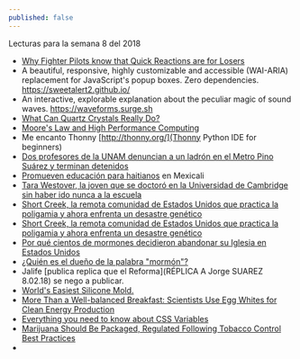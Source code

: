 ```yaml
---
published: false
---
```

Lecturas para la semana 8 del 2018

- [ Why Fighter Pilots know that Quick Reactions are for Losers](https://www.linkedin.com/pulse/why-fighter-pilots-know-quick-reactions-losers-tim-davies/)
- A beautiful, responsive, highly customizable and accessible (WAI-ARIA) replacement for JavaScript's popup boxes. Zero dependencies. https://sweetalert2.github.io/
-  An interactive, explorable explanation about the peculiar magic of sound waves. https://waveforms.surge.sh
- [What Can Quartz Crystals Really Do?](https://www.zmescience.com/science/can-quartz-crystals-really/)
- [ Moore's Law and High Performance Computing ](https://changelog.com/podcast/284)
- Me encanto Thonny [http://thonny.org/](Thonny Python IDE for beginners)
- [Dos profesores de la UNAM denuncian a un ladrón en el Metro Pino Suárez y terminan detenidos](http://www.sinembargo.mx/18-02-2018/3387181)
- [ Promueven educación para haitianos](http://www.el-mexicano.com.mx/informacion/noticias/1/3/estatal/2018/02/17/1047659/promueven-educacion-para-haitianos) en Mexicali
- [Tara Westover, la joven que se doctoró en la Universidad de Cambridge sin haber ido nunca a la escuela](http://www.bbc.com/mundo/noticias-43061996)
- [Short Creek, la remota comunidad de Estados Unidos que practica la poligamia y ahora enfrenta un desastre genético](http://www.bbc.com/mundo/vert-fut-40737160)
- [Short Creek, la remota comunidad de Estados Unidos que practica la poligamia y ahora enfrenta un desastre genético](http://www.bbc.com/mundo/vert-fut-40737160)
- [Por qué cientos de mormones decidieron abandonar su Iglesia en Estados Unidos](http://www.bbc.com/mundo/noticias/2015/11/151123_eeuu_mormones_abandonan_iglesia_por_normativa_sobre_gays_bd)
- [¿Quién es el dueño de la palabra "mormón"?](http://www.bbc.com/mundo/noticias/2014/06/140609_economia_mormon_marca_registrada_msd)
- Jalife [publica replica que el Reforma](RÉPLICA A Jorge SUAREZ 8.02.18) se nego a publicar.
- [World's Easiest Silicone Mold.](http://www.instructables.com/id/Worlds-easiest-silicone-mold/)
- [ More Than a Well-balanced Breakfast: Scientists Use Egg Whites for Clean Energy Production](https://www.pddnet.com/news/2018/02/more-well-balanced-breakfast-scientists-use-egg-whites-clean-energy-production)
- [Everything you need to know about CSS Variables](https://medium.freecodecamp.org/everything-you-need-to-know-about-css-variables-c74d922ea855)
- [Marijuana Should Be Packaged, Regulated Following Tobacco Control Best Practices ](https://www.ucsf.edu/news/2018/02/409846/marijuana-should-be-packaged-regulated-following-tobacco-control-best-practices)
- 
